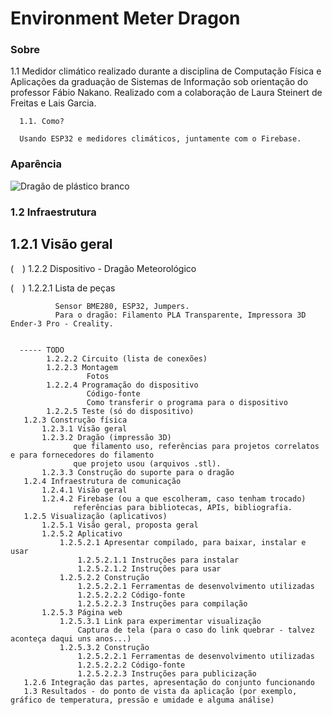 # Environment Meter Dragon

### Sobre
   1.1 Medidor climático realizado durante a disciplina de Computação Física e Aplicações da graduação de Sistemas de Informação sob orientação do professor Fábio Nakano. Realizado com a colaboração de Laura Steinert de Freitas e Lais Garcia.
   
      1.1. Como?
      
      Usando ESP32 e medidores climáticos, juntamente com o Firebase.
 
 ### Aparência
 ![Dragão de plástico branco](https://cdn.discordapp.com/attachments/897837705172516884/910499807095820308/IMG_20211117_085139398.jpg)

    
  ### 1.2 Infraestrutura
  
  ## 1.2.1 Visão geral
   
  (&emsp;) 1.2.2 Dispositivo - Dragão Meteorológico
  
  (&emsp;) 1.2.2.1 Lista de peças
         
              Sensor BME280, ESP32, Jumpers. 
              Para o dragão: Filamento PLA Transparente, Impressora 3D Ender-3 Pro - Creality.
               

      ----- TODO
            1.2.2.2 Circuito (lista de conexões)
            1.2.2.3 Montagem
                     Fotos
            1.2.2.4 Programação do dispositivo
                     Código-fonte
                     Como transferir o programa para o dispositivo
            1.2.2.5 Teste (só do dispositivo)
       1.2.3 Construção física
           1.2.3.1 Visão geral
           1.2.3.2 Dragão (impressão 3D)
                  que filamento uso, referências para projetos correlatos e para fornecedores do filamento
                  que projeto usou (arquivos .stl).
           1.2.3.3 Construção do suporte para o dragão
       1.2.4 Infraestrutura de comunicação
           1.2.4.1 Visão geral
           1.2.4.2 Firebase (ou a que escolheram, caso tenham trocado)
                  referências para bibliotecas, APIs, bibliografia.
       1.2.5 Visualização (aplicativos)
           1.2.5.1 Visão geral, proposta geral
           1.2.5.2 Aplicativo
               1.2.5.2.1 Apresentar compilado, para baixar, instalar e usar
                   1.2.5.2.1.1 Instruções para instalar
                   1.2.5.2.1.2 Instruções para usar
               1.2.5.2.2 Construção
                   1.2.5.2.2.1 Ferramentas de desenvolvimento utilizadas
                   1.2.5.2.2.2 Código-fonte
                   1.2.5.2.2.3 Instruções para compilação
           1.2.5.3 Página web
               1.2.5.3.1 Link para experimentar visualização
                   Captura de tela (para o caso do link quebrar - talvez aconteça daqui uns anos...)
               1.2.5.3.2 Construção
                   1.2.5.2.2.1 Ferramentas de desenvolvimento utilizadas
                   1.2.5.2.2.2 Código-fonte
                   1.2.5.2.2.3 Instruções para publicização
       1.2.6 Integração das partes, apresentação do conjunto funcionando
       1.3 Resultados - do ponto de vista da aplicação (por exemplo, gráfico de temperatura, pressão e umidade e alguma análise)
